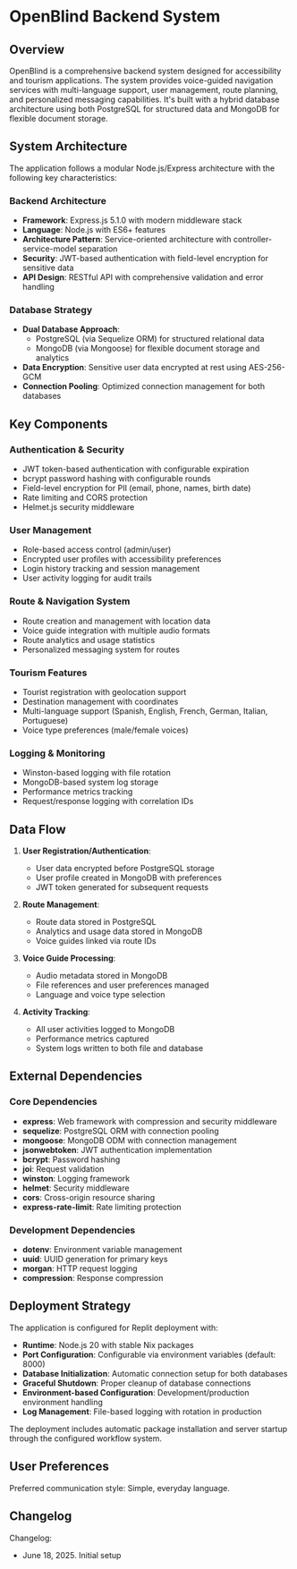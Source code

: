 # OpenBlind Backend System

## Overview

OpenBlind is a comprehensive backend system designed for accessibility and tourism applications. The system provides voice-guided navigation services with multi-language support, user management, route planning, and personalized messaging capabilities. It's built with a hybrid database architecture using both PostgreSQL for structured data and MongoDB for flexible document storage.

## System Architecture

The application follows a modular Node.js/Express architecture with the following key characteristics:

### Backend Architecture
- **Framework**: Express.js 5.1.0 with modern middleware stack
- **Language**: Node.js with ES6+ features
- **Architecture Pattern**: Service-oriented architecture with controller-service-model separation
- **Security**: JWT-based authentication with field-level encryption for sensitive data
- **API Design**: RESTful API with comprehensive validation and error handling

### Database Strategy
- **Dual Database Approach**: 
  - PostgreSQL (via Sequelize ORM) for structured relational data
  - MongoDB (via Mongoose) for flexible document storage and analytics
- **Data Encryption**: Sensitive user data encrypted at rest using AES-256-GCM
- **Connection Pooling**: Optimized connection management for both databases

## Key Components

### Authentication & Security
- JWT token-based authentication with configurable expiration
- bcrypt password hashing with configurable rounds
- Field-level encryption for PII (email, phone, names, birth date)
- Rate limiting and CORS protection
- Helmet.js security middleware

### User Management
- Role-based access control (admin/user)
- Encrypted user profiles with accessibility preferences
- Login history tracking and session management
- User activity logging for audit trails

### Route & Navigation System
- Route creation and management with location data
- Voice guide integration with multiple audio formats
- Route analytics and usage statistics
- Personalized messaging system for routes

### Tourism Features
- Tourist registration with geolocation support
- Destination management with coordinates
- Multi-language support (Spanish, English, French, German, Italian, Portuguese)
- Voice type preferences (male/female voices)

### Logging & Monitoring
- Winston-based logging with file rotation
- MongoDB-based system log storage
- Performance metrics tracking
- Request/response logging with correlation IDs

## Data Flow

1. **User Registration/Authentication**:
   - User data encrypted before PostgreSQL storage
   - User profile created in MongoDB with preferences
   - JWT token generated for subsequent requests

2. **Route Management**:
   - Route data stored in PostgreSQL
   - Analytics and usage data stored in MongoDB
   - Voice guides linked via route IDs

3. **Voice Guide Processing**:
   - Audio metadata stored in MongoDB
   - File references and user preferences managed
   - Language and voice type selection

4. **Activity Tracking**:
   - All user activities logged to MongoDB
   - Performance metrics captured
   - System logs written to both file and database

## External Dependencies

### Core Dependencies
- **express**: Web framework with compression and security middleware
- **sequelize**: PostgreSQL ORM with connection pooling
- **mongoose**: MongoDB ODM with connection management
- **jsonwebtoken**: JWT authentication implementation
- **bcrypt**: Password hashing
- **joi**: Request validation
- **winston**: Logging framework
- **helmet**: Security middleware
- **cors**: Cross-origin resource sharing
- **express-rate-limit**: Rate limiting protection

### Development Dependencies
- **dotenv**: Environment variable management
- **uuid**: UUID generation for primary keys
- **morgan**: HTTP request logging
- **compression**: Response compression

## Deployment Strategy

The application is configured for Replit deployment with:

- **Runtime**: Node.js 20 with stable Nix packages
- **Port Configuration**: Configurable via environment variables (default: 8000)
- **Database Initialization**: Automatic connection setup for both databases
- **Graceful Shutdown**: Proper cleanup of database connections
- **Environment-based Configuration**: Development/production environment handling
- **Log Management**: File-based logging with rotation in production

The deployment includes automatic package installation and server startup through the configured workflow system.

## User Preferences

Preferred communication style: Simple, everyday language.

## Changelog

Changelog:
- June 18, 2025. Initial setup